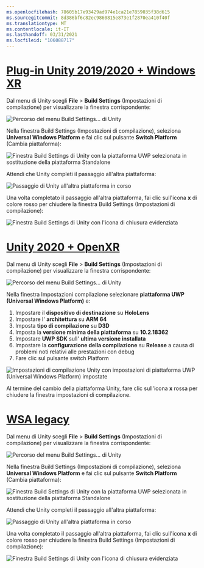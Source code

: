 ```yaml
---
ms.openlocfilehash: 78605b17e93429ad974e1ca21e7859035f38d615
ms.sourcegitcommit: 8d386bf6c82ec9860815e873e1f2870ea410f40f
ms.translationtype: MT
ms.contentlocale: it-IT
ms.lasthandoff: 03/31/2021
ms.locfileid: "106088717"
---
```

# <a name="unity-20192020--windows-xr-plugin"></a>[Plug-in Unity 2019/2020 + Windows XR](#tab/winxr)

Dal menu di Unity scegli **File** > **Build Settings** (Impostazioni di compilazione) per visualizzare la finestra corrispondente:

![Percorso del menu Build Settings... di Unity](../images/mr-learning-base/base-02-section2-step1-1.png)

Nella finestra Build Settings (Impostazioni di compilazione), seleziona **Universal Windows Platform** e fai clic sul pulsante **Switch Platform** (Cambia piattaforma):

![Finestra Build Settings di Unity con la piattaforma UWP selezionata in sostituzione della piattaforma Standalone](../images/mr-learning-base/base-02-section2-step1-2.png)

Attendi che Unity completi il passaggio all'altra piattaforma:

![Passaggio di Unity all'altra piattaforma in corso](../images/mr-learning-base/base-02-section2-step1-3.png)

Una volta completato il passaggio all'altra piattaforma, fai clic sull'icona **x** di colore rosso per chiudere la finestra Build Settings (Impostazioni di compilazione):

![Finestra Build Settings di Unity con l'icona di chiusura evidenziata](../images/mr-learning-base/base-02-section2-step1-4.png)

# <a name="unity-2020--openxr"></a>[Unity 2020 + OpenXR](#tab/openxr)

Dal menu di Unity scegli **File** > **Build Settings** (Impostazioni di compilazione) per visualizzare la finestra corrispondente:

![Percorso del menu Build Settings... di Unity](../images/mr-learning-base/base-02-section2-step1-1.png)

Nella finestra Impostazioni compilazione selezionare **piattaforma UWP (Universal Windows Platform)** e:
1.  Impostare il **dispositivo di destinazione** su **HoloLens**
2.  Impostare l' **architettura** su **ARM 64**
3.  Imposta **tipo di compilazione** su **D3D**
4.  Imposta la **versione minima della piattaforma** su **10.2.18362**
5.  Impostare **UWP SDK** sull' **ultima versione installata**
6.  Impostare la **configurazione della compilazione** su **Release** a causa di problemi noti relativi alle prestazioni con debug
7.  Fare clic sul pulsante switch Platform


![Impostazioni di compilazione Unity con impostazioni di piattaforma UWP (Universal Windows Platform) impostate](../images/mr-learning-base/base-02-section2-step1-2-openxr.png)

Al termine del cambio della piattaforma Unity, fare clic sull'icona **x** rossa per chiudere la finestra impostazioni di compilazione.

# <a name="legacy-wsa"></a>[WSA legacy](#tab/wsa)

Dal menu di Unity scegli **File** > **Build Settings** (Impostazioni di compilazione) per visualizzare la finestra corrispondente:

![Percorso del menu Build Settings... di Unity](../images/mr-learning-base/base-02-section2-step1-1.png)

Nella finestra Build Settings (Impostazioni di compilazione), seleziona **Universal Windows Platform** e fai clic sul pulsante **Switch Platform** (Cambia piattaforma):

![Finestra Build Settings di Unity con la piattaforma UWP selezionata in sostituzione della piattaforma Standalone](../images/mr-learning-base/base-02-section2-step1-2.png)

Attendi che Unity completi il passaggio all'altra piattaforma:

![Passaggio di Unity all'altra piattaforma in corso](../images/mr-learning-base/base-02-section2-step1-3.png)

Una volta completato il passaggio all'altra piattaforma, fai clic sull'icona **x** di colore rosso per chiudere la finestra Build Settings (Impostazioni di compilazione):

![Finestra Build Settings di Unity con l'icona di chiusura evidenziata](../images/mr-learning-base/base-02-section2-step1-4.png)